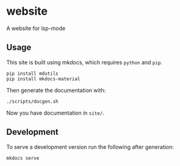 # website

A website for lsp-mode

## Usage

This site is built using mkdocs, which requires `python` and `pip`.

```
pip install mdutils
pip install mkdocs-material
```

Then generate the documentation with:

```
./scripts/docgen.sh
```

Now you have documentation in `site/`.

## Development

To serve a development version run the following after generation:

```
mkdocs serve
```
